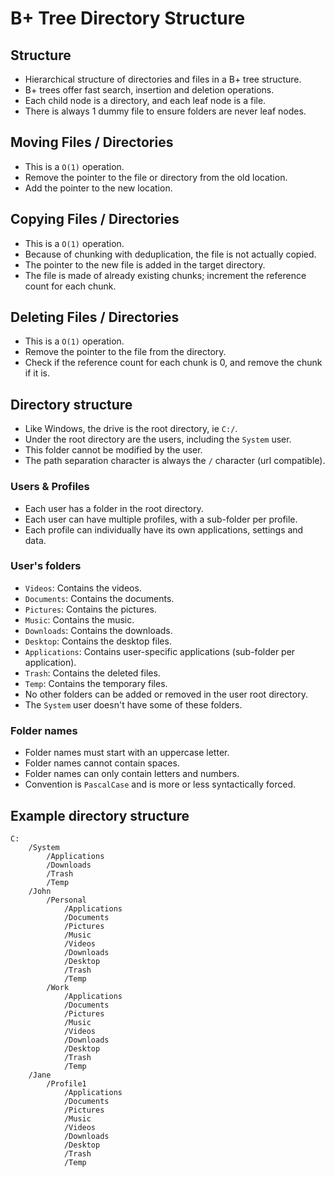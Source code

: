 # B+ Tree Directory Structure
## Structure
- Hierarchical structure of directories and files in a B+ tree structure.
- B+ trees offer fast search, insertion and deletion operations.
- Each child node is a directory, and each leaf node is a file.
- There is always 1 dummy file to ensure folders are never leaf nodes.

## Moving Files / Directories
- This is a `O(1)` operation.
- Remove the pointer to the file or directory from the old location.
- Add the pointer to the new location.

## Copying Files / Directories
- This is a `O(1)` operation.
- Because of chunking with deduplication, the file is not actually copied.
- The pointer to the new file is added in the target directory.
- The file is made of already existing chunks; increment the reference count for each chunk.

## Deleting Files / Directories
- This is a `O(1)` operation.
- Remove the pointer to the file from the directory.
- Check if the reference count for each chunk is 0, and remove the chunk if it is.

## Directory structure
- Like Windows, the drive is the root directory, ie `C:/`.
- Under the root directory are the users, including the `System` user.
- This folder cannot be modified by the user.
- The path separation character is always the `/` character (url compatible).

### Users & Profiles
- Each user has a folder in the root directory.
- Each user can have multiple profiles, with a sub-folder per profile.
- Each profile can individually have its own applications, settings and data.

### User's folders
- `Videos`: Contains the videos.
- `Documents`: Contains the documents.
- `Pictures`: Contains the pictures.
- `Music`: Contains the music.
- `Downloads`: Contains the downloads.
- `Desktop`: Contains the desktop files.
- `Applications`: Contains user-specific applications (sub-folder per application).
- `Trash`: Contains the deleted files.
- `Temp`: Contains the temporary files.
- No other folders can be added or removed in the user root directory.
- The `System` user doesn't have some of these folders.

### Folder names
- Folder names must start with an uppercase letter.
- Folder names cannot contain spaces.
- Folder names can only contain letters and numbers.
- Convention is `PascalCase` and is more or less syntactically forced.

## Example directory structure
```
C:
    /System
        /Applications
        /Downloads
        /Trash
        /Temp
    /John
        /Personal
            /Applications
            /Documents
            /Pictures
            /Music
            /Videos
            /Downloads
            /Desktop
            /Trash
            /Temp
        /Work
            /Applications
            /Documents
            /Pictures
            /Music
            /Videos
            /Downloads
            /Desktop
            /Trash
            /Temp
    /Jane
        /Profile1
            /Applications
            /Documents
            /Pictures
            /Music
            /Videos
            /Downloads
            /Desktop
            /Trash
            /Temp
```
